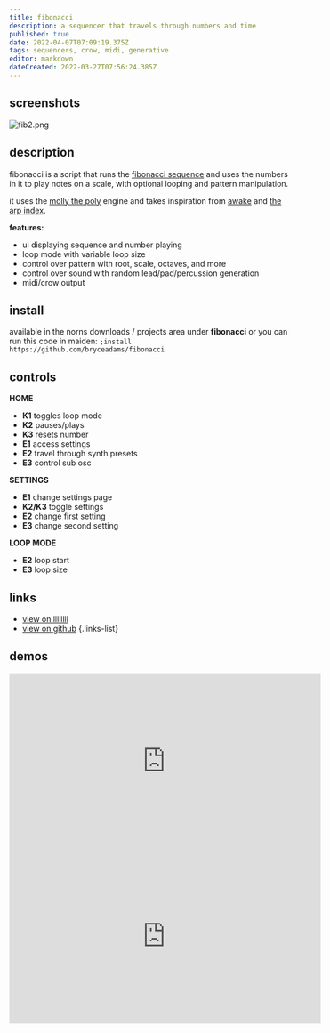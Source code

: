 ```yaml
---
title: fibonacci
description: a sequencer that travels through numbers and time
published: true
date: 2022-04-07T07:09:19.375Z
tags: sequencers, crow, midi, generative
editor: markdown
dateCreated: 2022-03-27T07:56:24.385Z
---
```


## screenshots

![fib2.png](/community/obi/fibonacci.png)

## description

fibonacci is a script that runs the [fibonacci sequence](https://en.wikipedia.org/wiki/Fibonacci_number) and uses the numbers in it to play notes on a scale, with optional looping and pattern manipulation.

it uses the [molly the poly](https://norns.community/en/authors/markeats/molly-the-poly) engine and takes inspiration from [awake](https://llllllll.co/t/awake/21022) and [the arp index](https://norns.community/en/authors/markeats/the-arp-index).

**features:**
- ui displaying sequence and number playing
- loop mode with variable loop size
- control over pattern with root, scale, octaves, and more
- control over sound with random lead/pad/percussion generation
- midi/crow output

## install

available in the norns downloads / projects area under **fibonacci** or you can run this code in maiden:
`;install https://github.com/bryceadams/fibonacci`

## controls
**HOME**
- **K1** toggles loop mode
- **K2** pauses/plays
- **K3** resets number
- **E1** access settings
- **E2** travel through synth presets
- **E3** control sub osc

**SETTINGS**
- **E1** change settings page
- **K2/K3** toggle settings
- **E2** change first setting
- **E3** change second setting

**LOOP MODE**
- **E2** loop start
- **E3** loop size

## links

- [view on llllllll](https://llllllll.co/t/fibonacci/54153)
- [view on github](https://github.com/bryceadams/fibonacci)
{.links-list}

## demos

<iframe width="560" height="315" src="https://www.youtube.com/embed/HD4Mtnaj3oE" title="YouTube video player" frameborder="0" allow="accelerometer; autoplay; clipboard-write; encrypted-media; gyroscope; picture-in-picture" allowfullscreen></iframe>


<iframe width="560" height="315" src="https://www.youtube.com/embed/GCI-YxMZz-E" title="YouTube video player" frameborder="0" allow="accelerometer; autoplay; clipboard-write; encrypted-media; gyroscope; picture-in-picture" allowfullscreen></iframe>
